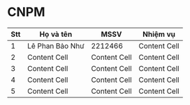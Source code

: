 # CNPM  

| Stt  | Họ và tên | MSSV | Nhiệm vụ |
| ------------- | ------------- | ------------- | ------------- |
| 1  | Lê Phan Bảo Như  | 2212466  | Content Cell  | 
| 2  | Content Cell  | Content Cell  | Content Cell  | 
| 3  | Content Cell  | Content Cell  | Content Cell  | 
| 4  | Content Cell  | Content Cell  | Content Cell  | 
| 5  | Content Cell  | Content Cell  | Content Cell  | 
